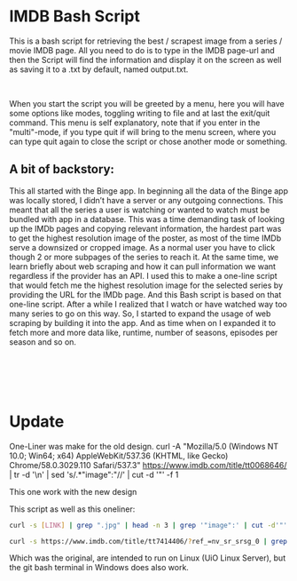 # IMDB Bash Script

This is a bash script for retrieving the best / scrapest image from a series / movie IMDB page. All you need to do is to type in the IMDB page-url and then the Script will find the information and display it on the screen as well as saving it to a .txt by default, named output.txt.

<br>

When you start the script you will be greeted by a menu, here you will have some options like modes, toggling writing to file and at last the exit/quit command. This menu is self explanatory, note that if you enter in the "multi"-mode, if you type quit if will bring to the menu screen, where you can type quit again to close the script or chose another mode or something.

## A bit of backstory:
This all started with the Binge app. In beginning all the data of the Binge app was locally stored, I didn’t have a server or any outgoing connections. This meant that all the series a user is watching or wanted to watch must be bundled with app in a database. This was a time demanding task of looking up the IMDb pages and copying relevant information, the hardest part was to get the highest resolution image of the poster, as most of the time IMDb serve a downsized or cropped image. As a normal user you have to click though 2 or more subpages of the series to reach it. At the same time, we learn briefly about web scraping and how it can pull information we want regardless if the provider has an API. I used this to make a one-line script that would fetch me the highest resolution image for the selected series by providing the URL for the IMDb page. And this Bash script is based on that one-line script. After a while I realized that I watch or have watched way too many series to go on this way. So, I started to expand the usage of web scraping by building it into the app. And as time when on I expanded it to fetch more and more data like, runtime, number of seasons, episodes per season and so on.

<br><br>


<br>

# Update
One-Liner was make for the old design.
curl -A "Mozilla/5.0 (Windows NT 10.0; Win64; x64) AppleWebKit/537.36 (KHTML, like Gecko) Chrome/58.0.3029.110 Safari/537.3" https://www.imdb.com/title/tt0068646/ | tr -d '\n' | sed 's/.*"image":"//' | cut -d '"' -f 1

This one work with the new design

This script as well as this oneliner:

```bash
curl -s [LINK] | grep ".jpg" | head -n 3 | grep '"image":' | cut -d'"' -f4
```

```bash
curl -s https://www.imdb.com/title/tt7414406/?ref_=nv_sr_srsg_0 | grep ".jpg" | head -n 3 | grep '"image":' | cut -d'"' -f4
```

Which was the original, are intended to run on Linux (UiO Linux Server), but the  git bash terminal in Windows does also work.

